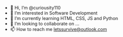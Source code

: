 - 👋 Hi, I’m @curiousity110
- 👀 I’m interested in Software Development
- 🌱 I’m currently learning HTML, CSS, JS and Python
- 💞️ I’m looking to collaborate on ...
- 📫 How to reach me letssurvive@outlook.com

<!---
curiousity110/curiousity110 is a ✨ special ✨ repository because its `README.md` (this file) appears on your GitHub profile.
You can click the Preview link to take a look at your changes.
--->
